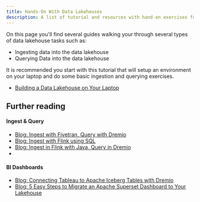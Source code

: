 ```yaml
---
title: Hands-On With Data Lakehouses
description: A list of tutorial and resources with hand-on exercises for working with Data Lakehouses.
---
```


On this page you'll find several guides walking your through several types of data lakehouse tasks such as:

- Ingesting data into the data lakehouse
- Querying Data into the data lakehouse

It is recommended you start with this tutorial that will setup an environment on your laptop and do some basic ingestion and querying exercises.

- [Building a Data Lakehouse on Your Laptop](https://dev.to/alexmercedcoder/data-engineering-create-a-apache-iceberg-based-data-lakehouse-on-your-laptop-41a8)

## Further reading

#### Ingest & Query
- [Blog: Ingest with Fivetran, Query with Dremio](https://www.dremio.com/blog/building-your-data-lakehouse-just-got-a-whole-lot-easier-with-dremio-fivetran/)
- [Blog: Ingest with Flink using SQL](https://www.dremio.com/blog/getting-started-with-flink-sql-and-apache-iceberg/)
- [Blog: Ingest in Flink with Java, Query in Dremio](https://www.dremio.com/blog/using-flink-with-apache-iceberg-and-nessie/)
- []()

#### BI Dashboards
- [Blog: Connecting Tableau to Apache Iceberg Tables with Dremio](https://www.dremio.com/blog/connecting-tableau-to-apache-iceberg-tables-with-dremio/)
- [Blog: 5 Easy Steps to Migrate an Apache Superset Dashboard to Your Lakehouse](https://www.dremio.com/blog/5-easy-steps-to-migrate-an-apache-superset-dashboard-to-your-lakehouse/)